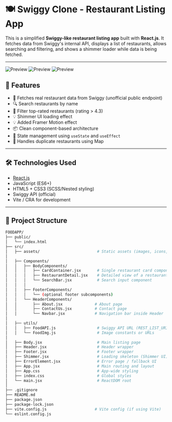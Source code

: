 # 🍽️ Swiggy Clone - Restaurant Listing App

This is a simplified **Swiggy-like restaurant listing app** built with **React.js**. It fetches data from Swiggy's internal API, displays a list of restaurants, allows searching and filtering, and shows a shimmer loader while data is being fetched.

---

![Preview](https://github.com/user-attachments/assets/4c6c76ae-ad8b-432d-9c73-c717b32da5fe)
![Preview](https://github.com/user-attachments/assets/f6b51e0e-915c-470e-949b-78103dce5f91)
![Preview](https://github.com/user-attachments/assets/51b7b760-6fab-4cb1-ae23-f37106ab3b57)



## 🚀 Features

- 🛒 Fetches real restaurant data from Swiggy (unofficial public endpoint)
- 🔍 Search restaurants by name
- 🌟 Filter top-rated restaurants (rating > 4.3)
- 💡 Shimmer UI loading effect
- 💡 Added Framer Motion effect
- 📦 Clean component-based architecture
- 🔄 State management using `useState` and `useEffect`
- 🧹 Handles duplicate restaurants using Map

---

## 🛠️ Technologies Used

- [React.js](https://reactjs.org/)
- JavaScript (ES6+)
- HTML5 + CSS3 (SCSS/Nested styling)
- Swiggy API (official)
- Vite / CRA for development

---

## 📂 Project Structure
```bash
FOODAPP/
├── public/
│   └── index.html
├── src/
│   ├── assets/                         # Static assets (images, icons, etc.)
│
│   ├── Components/
│   │   ├── BodyComponents/
│   │   │   ├── CardContainer.jsx       # Single restaurant card component
│   │   │   ├── RestaurantDetail.jsx    # Detailed view of a restaurant (optional/extra)
│   │   │   └── SearchBar.jsx           # Search input component
│   │   │
│   │   ├── FooterComponents/
│   │   │   └── (optional footer subcomponents)
│   │   └── HeaderComponents/
│   │       ├── About.jsx              # About page
│   │       ├── ContactUs.jsx          # Contact page
│   │       └── Navbar.jsx             # Navigation bar inside Header
│
│   ├── utils/
│   │   ├── FoodAPI.js                  # Swiggy API URL (REST_LIST_URI)
│   │   └── FoodImg.js                  # Image constants or URLs
│
│   ├── Body.jsx                        # Main listing page
│   ├── Header.jsx                      # Header wrapper
│   ├── Footer.jsx                      # Footer wrapper
│   ├── Shimmer.jsx                     # Loading skeleton (Shimmer UI)
│   ├── ErrorElement.jsx                # Error page / fallback UI
│   ├── App.jsx                         # Main routing and layout
│   ├── App.css                         # App-wide styling
│   ├── index.css                       # Global styles
│   └── main.jsx                        # ReactDOM root
│
├── .gitignore
├── README.md
├── package.json
├── package-lock.json
├── vite.config.js                     # Vite config (if using Vite)
└── eslint.config.js

